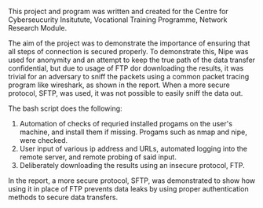 This project and program was written and created for the Centre for Cyberseucurity Insitutute, Vocational Training Programme, Network Research Module.

The aim of the project was to demonstrate the importance of ensuring that all steps of connection is secured properly. To demonstrate this,  Nipe was used for anonymity and an attempt to keep the true path of the data transfer confidential, but due to usage of FTP dor downloading the results, it was trivial for an adversary to sniff the packets using a common packet tracing program like wireshark, as shown in the report. When a more secure protocol, SFTP, was used, it was not possible to easily sniff the data out. 

The bash script does the following:
1. Automation of checks of requried installed progams on the user's machine, and install them if missing. Progams such as nmap and nipe, were checked.
2. User input of various ip address and URLs, automated logging into the remote server, and remote probing of said input.
3. Deliberately downloading the results using an insecure protocol, FTP.

In the report, a more secure protocol, SFTP, was demonstrated to show how using it in place of FTP prevents data leaks by using proper authentication methods to secure data transfers.
